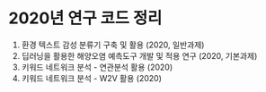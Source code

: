 # 2020년 연구 코드 정리

1. 환경 텍스트 감성 분류기 구축 및 활용 (2020, 일반과제)
2. 딥러닝을 활용한 해양오염 예측도구 개발 및 적용 연구 (2020, 기본과제)
3. 키워드 네트워크 분석 - 연관분석 활용 (2020)
4. 키워드 네트워크 분석 - W2V 활용 (2020)
